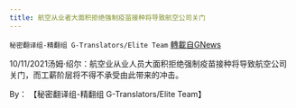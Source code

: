 ```yaml
---
title: 航空从业者大面积拒绝强制疫苗接种将导致航空公司关门
---
```

`秘密翻译组-精翻组 G-Translators/Elite Team` [轉載自GNews](https://gnews.org/zh-hans/1595813/)

10/11/2021汤姆·绍尔：航空业从业人员大面积拒绝强制疫苗接种将导致航空公司关门，而工薪阶层将不得不承受由此带来的冲击。

By： 【秘密翻译组-精翻组 G-Translators/Elite Team】
